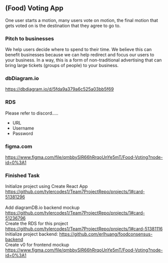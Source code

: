 ## (Food) Voting App
One user starts a motion, many users vote on motion, the final motion that gets voted on is the destination that they agree to go to.

### Pitch to businesses
We help users decide where to spend to their time. We believe this can benefit businesses because we can help redirect and focus our users to your business. In a way, this is a form of non-traditional advertising that can bring large tickets (groups of people) to your business.


### dbDiagram.io
https://dbdiagram.io/d/5fda9a379a6c525a03bb5f69

### RDS
Please refer to discord.....
  - URL
  - Username
  - Password
  
### figma.com
https://www.figma.com/file/qmbbySlR66hRrqoUnYe5mT/Food-Voting?node-id=0%3A1

### Finished Task
Initialize project using Create React App https://github.com/tylercodes1/Team7ProjectRepo/projects/1#card-51381296 <br>  
Add diagramDB.io backend mockup https://github.com/tylercodes1/Team7ProjectRepo/projects/1#card-51236796 <br>
Create the RDS for this project https://github.com/tylercodes1/Team7ProjectRepo/projects/1#card-51381116 <br>
Initialize project backend: https://github.com/erlhuang/foodconsensus-backend <br>
Create v0 for frontend mockup https://www.figma.com/file/qmbbySlR66hRrqoUnYe5mT/Food-Voting?node-id=0%3A1
